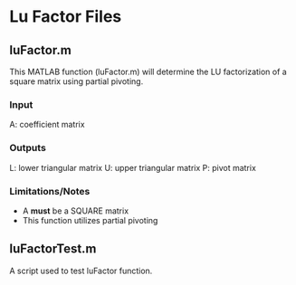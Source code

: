 # Lu Factor Files

## luFactor.m
This MATLAB function (luFactor.m) will determine the LU factorization of a square matrix using partial pivoting.

### Input
A: coefficient matrix

### Outputs
L: lower triangular matrix
U: upper triangular matrix
P: pivot matrix

### Limitations/Notes
- A **must** be a SQUARE matrix
- This function utilizes partial pivoting 

## luFactorTest.m
A script used to test luFactor function.
